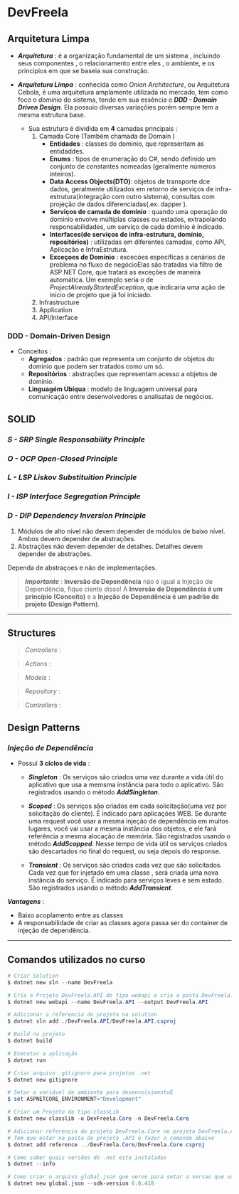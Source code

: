 # DevFreela

## Arquitetura Limpa
  * _**Arquitetura**_ : é a organização fundamental de um sistema , incluindo seus componentes , o relacionamento entre eles , o ambiente, e os principios em que se baseia sua construção. 
  
  * _**Arquitetura Limpa**_ : conhecida como _Onion Architecture_, ou Arquitetura Cebola, é uma arquitetura amplamente utilizada no mercado, tem como foco o _domínio_ do sistema, tendo em sua essência o _**DDD - Domain Driven Design**_. Ela possuio diversas variaçõies porém sempre tem a mesma estrutura base.
    * Sua estrutura é dividida em **4** camadas principais : 
      1. Camada Core (Também chamada de Domain )
         * **Entidades** : classes do dominio, que representam as entidaddes.
         * **Enums** : tipos de enumeração do C#, sendo definido um conjunto de constantes nomeadas (geralmente números inteiros).
         * **Data Access Objects(DTO)**: objetos de transporte dce dados, geralmente utilizados em retorno de serviços de infra-estrutura(integração  com outro sistema), consultas com projeção de dados diferenciadas(.ex. dapper ).  
         * **Serviços de camada de domínio** : quando uma operação do dominio envolve múltiplas classes ou estados, extrapolando responsabilidades, um serviço de cada domínio é indicado.
         * **Interfaces(de serviços de infra-estrutura, domínio, repositórios)** : utilizadas em diferentes camadas, como API, Aplicação e InfraEstrutura.
         * **Exceçoes de Domínio** : excecóes específicas a cenários de problema no fluxo de negócioElas são tratadas via filtro de ASP.NET Core, que tratará as exceções de maneira automática. Um exemplo seria o de _ProjectAlreadyStartedException_, que indicaria uma ação de início de projeto que já foi iniciado.
      2. Infrastructure
      3. Application
      4. API/Interface

### DDD - Domain-Driven Design

* Conceitos :
  * **Agregados** : padrão que representa um conjunto de objetos do dominio que podem ser tratados como um só.
  * **Repositórios** : abstrações que representam acesso a objetos de domínio.
  * **Linguagém Ubíqua** : modelo de linguagem universal para comunicação entre desenvolvedores e analisatas de negócios.    


## SOLID
### _**S - SRP Single Responsability Principle**_ 
### _**O - OCP Open-Closed Principle**_ 
### _**L - LSP Liskov Substituition Principle**_ 
### _**I - ISP Interface Segregation Principle**_ 
### _**D - DIP Dependency Inversion Principle**_ 
 
  1. Módulos de alto nível não devem depender de módulos de baixo nível. Ambos devem depender de abstrações.
  2. Abstrações não devem depender de detalhes. Detalhes devem depender de abstrações.
  
  Dependa de abstraçoes e não de implementações. 
 
 > _**Importante**_ : **Inversão de Dependência** não é igual a Injeção de Dependência, fique ciente disso! A **Inversão de Dependência é um princípio (Conceito)** e a **Injeção de Dependência é um padrão de projeto (Design Pattern)**.

___


## Structures

> *Controllers* : 

> *Actions* : 

> *Models* : 

> *Repository* : 

> *Controllers* : 

## Design Patterns

### _**Injeção de Dependência**_
  
 * Possui **3 ciclos de vida** :
   * _**Singleton**_ : Os serviços são criados uma vez durante a vida útil do aplicativo que usa a memsma instância para todo o aplicativo. São registrados usando o método _**AddSingleton**_.
   
   * _**Scoped**_ : Os serviços são criados em cada solicitação(uma vez por solicitação do cliente). É indicado para aplicações WEB. Se durante uma request você usar a mesma injeção de dependência em muitos lugares, você vai usar a mesma instância dos objetos, e ele fará referência a mesma alocação de memória. São registrados usando o método _**AddScopped**_. Nesse tempo de vida útil os serviços criados são descartados no final do request, ou seja depois do response.   
   
   * _**Transient**_ : Os serviços são criados cada vez que são solicitados. Cada vez que for injetado em uma classe , será criada uma nova instância do serviço. É indicado para serviços leves e sem estado. São registrados usando o método _**AddTransient**_.

_**Vantagens**_ : 
* Baixo acoplamento entre as classes 
* A responsabilidade de criar as classes agora passa ser do container de injeção de dependência.

___



## Comandos utilizados no curso
```powershell
# Criar Solution
$ dotnet new sln --name DevFreela

# Cria o Projeto DevFreela.API do tipo webapi e cria a pasta DevFreela.API
$ dotnet new webapi --name DevFreela.API --output DevFreela.API

# Adicionar a referencia do projeto na solution
$ dotnet sln add ./DevFreela.API/DevFreela.API.csproj

# Build no projeto
$ dotnet build

# Executar a aplicação
$ dotnet run

# Criar arquivo .gitignore para projetos .net
$ dotnet new gitignore

# Setar a variável de ambiente para desenvolvimentoß
$ set ASPNETCORE_ENVIRONMENT="Development"

# Criar um Projeto do tipo classLib
$ dotnet new classlib -o DevFreela.Core -n DevFreela.Core

# Adicionar referencia do projeto DevFreela.Core no projeto DevFreela.Api
# Tem que estar na pasta do projeto .API e fazer o comando abaixo
$ dotnet add reference ../DevFreela.Core/DevFreela.Core.csproj

# Como saber quais versões do .net esta instaladas
$ dotnet --info

# Como criar o arquivo global.json que serve para setar a versao que vc vai utilizar naquela solution ou projeto
$ dotnet new global.json --sdk-version 6.0.418

```